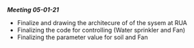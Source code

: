 ***Meeting 05-01-21***

- Finalize and drawing the architecure of of the sysem at RUA
- Finalizing the code for controlling (Water sprinkler and Fan)
- Finalizing the parameter value for soil and Fan
